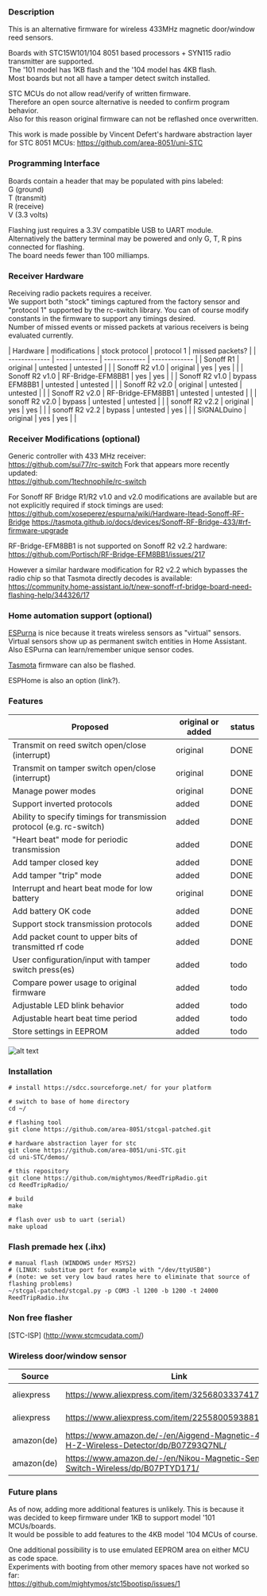 ### Description
This is an alternative firmware for wireless 433MHz magnetic door/window reed sensors.  

Boards with STC15W101/104 8051 based processors + SYN115 radio transmitter are supported.  
The '101 model has 1KB flash and the '104 model has 4KB flash.  
Most boards but not all have a tamper detect switch installed.  
 
STC MCUs do not allow read/verify of written firmware.  
Therefore an open source alternative is needed to confirm program behavior.  
Also for this reason original firmware can not be reflashed once overwritten.  

This work is made possible by Vincent Defert's hardware abstraction layer for STC 8051 MCUs:
https://github.com/area-8051/uni-STC

### Programming Interface
Boards contain a header that may be populated with pins labeled:  
G (ground)  
T (transmit)  
R (receive)  
V (3.3 volts)  

Flashing just requires a 3.3V compatible USB to UART module.  
Alternatively the battery terminal may be powered and only G, T, R pins connected for flashing.  
The board needs fewer than 100 milliamps.  

### Receiver Hardware
Receiving radio packets requires a receiver.  
We support both "stock" timings captured from the factory sensor and  "protocol 1" supported by the rc-switch library. 
You can of course modify constants in the firmware to support any timings desired.  
Number of missed events or missed packets at various receivers is being evaluated currently.


| Hardware | modifications | stock protocol | protocol 1 | missed packets? |
| ------------- | ------------- | ------------- | ------------- |
| Sonoff R1  | original  | untested | untested | |
| Sonoff R2 v1.0  | original  | yes | yes |  |
| Sonoff R2 v1.0  | RF-Bridge-EFM8BB1  | yes | yes | |
| Sonoff R2 v1.0 | bypass EFM8BB1  | untested | untested | |
| Sonoff R2 v2.0 | original  | untested | untested | |
| Sonoff R2 v2.0  | RF-Bridge-EFM8BB1  | untested | untested | |
| sonoff R2 v2.0 | bypass  | untested | untested | |
| sonoff R2 v2.2  | original  | yes | yes | |
| sonoff R2 v2.2 | bypass  | untested | yes | |
| SIGNALDuino  | original  | yes | yes | |


### Receiver Modifications (optional)

Generic controller with 433 MHz receiver:  
https://github.com/sui77/rc-switch
Fork that appears more recently updated:  
https://github.com/1technophile/rc-switch


For Sonoff RF Bridge R1/R2 v1.0 and v2.0 modifications are available but are not explicitly required if stock timings are used:  
https://github.com/xoseperez/espurna/wiki/Hardware-Itead-Sonoff-RF-Bridge
https://tasmota.github.io/docs/devices/Sonoff-RF-Bridge-433/#rf-firmware-upgrade


RF-Bridge-EFM8BB1 is not supported on Sonoff R2 v2.2 hardware:  
https://github.com/Portisch/RF-Bridge-EFM8BB1/issues/217

However a similar hardware modification for R2 v2.2 which bypasses the radio chip so that Tasmota directly decodes is available:  
https://community.home-assistant.io/t/new-sonoff-rf-bridge-board-need-flashing-help/344326/17

### Home automation support (optional)

[ESPurna](https://github.com/xoseperez/espurna "ESPurna") is nice because it treats wireless sensors as "virtual" sensors.  
Virtual sensors show up as permanent switch entities in Home Assistant.  
Also ESPurna can learn/remember unique sensor codes.  

[Tasmota](https://tasmota.github.io/docs/devices/Sonoff-RF-Bridge-433/ "Tasmota") firmware can also be flashed.  

ESPHome is also an option (link?).

### Features

| Proposed | original or added | status |
| ------------- | ------------- | ------------- |
| Transmit on reed switch open/close (interrupt)  | original  | DONE |
| Transmit on tamper switch open/close (interrupt)  | original  | DONE |
| Manage power modes  | original  | DONE |
| Support inverted protocols  | added  | DONE |
| Ability to specify timings for transmission protocol (e.g. rc-switch)  | added  | DONE |
| "Heart beat" mode for periodic transmission   | added  | DONE |
| Add tamper closed key  | added  | DONE |
| Add tamper "trip" mode   | added  | DONE |
| Interrupt and heart beat mode for low battery   | original  | DONE |
| Add battery OK code  | added  | DONE |
| Support stock transmission protocols  | added  | DONE |
| Add packet count to upper bits of transmitted rf code    | added  | DONE |
| User configuration/input with tamper switch press(es) | added  | todo |
| Compare power usage to original firmware  | added  | todo |
| Adjustable LED blink behavior   | added  | todo |
| Adjustable heart beat time period  | added  | todo |
| Store settings in EEPROM  | added  | todo |


![alt text](/photos/water_leak_store_hookup_example.jpg "Wireless 433 MHz Door Sensor")

### Installation
```
# install https://sdcc.sourceforge.net/ for your platform

# switch to base of home directory
cd ~/

# flashing tool
git clone https://github.com/area-8051/stcgal-patched.git

# hardware abstraction layer for stc
git clone https://github.com/area-8051/uni-STC.git
cd uni-STC/demos/

# this repository
git clone https://github.com/mightymos/ReedTripRadio.git
cd ReedTripRadio/

# build
make

# flash over usb to uart (serial)
make upload
```

### Flash premade hex (.ihx)
```
# manual flash (WINDOWS under MSYS2)
# (LINUX: substitue port for example with "/dev/ttyUSB0")
# (note: we set very low baud rates here to eliminate that source of flashing problems)
~/stcgal-patched/stcgal.py -p COM3 -l 1200 -b 1200 -t 24000 ReedTripRadio.ihx
```

### Non free flasher
[STC-ISP] (http://www.stcmcudata.com/)  

### Wireless door/window sensor
| Source | Link | Price (USD) |
| ------------- | ------------- | ------------- |
| aliexpress  | https://www.aliexpress.com/item/3256803337417240.html  | $4.09 (12/05/2022) |
| aliexpress  | https://www.aliexpress.com/item/2255800593881608.html  | $4.38 (1/31/2023) |
| amazon(de)  | https://www.amazon.de/-/en/Aiggend-Magnetic-433M-H-Z-Wireless-Detector/dp/B07Z93Q7NL/  | €11.99 (2/2/2023) |
| amazon(de)  | https://www.amazon.de/-/en/Nikou-Magnetic-Sensor-Switch-Wireless/dp/B07PTYD171/  | €11.49 (2/2/2023) |


### Future plans

As of now, adding more additional features is unlikely.
This is because it was decided to keep firmware under 1KB to support model '101 MCUs/boards.  
It would be possible to add features to the 4KB model '104 MCUs of course.  

One additional possibility is to use emulated EEPROM area on either MCU as code space.  
Experiments with booting from other memory spaces have not worked so far:  
https://github.com/mightymos/stc15bootisp/issues/1 